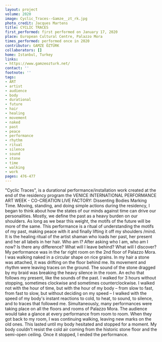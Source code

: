 ```yaml
---
layout: project
volume: 2020
image: Cyclic_Traces--Gamze__zt_rk.jpg
photo_credit: Jacques Martens
title: CYCLIC TRACES
first_performed: first performed on January 17, 2020
place: European Cultural Centre, Palazzo Mora
times_performed: performed once in 2020
contributor: GAMZE ÖZTÜRK
collaborators: []
home: Istanbul, Turkey
links:
- https://www.gamzeozturk.net/
contact: ''
footnote: ''
tags:
- ART
- artist
- audience
- body
- durational
- future
- hair
- healing
- movement
- naked
- past
- peace
- performance
- rhythm
- ritual
- silence
- sound
- stone
- time
- walking
- work
pages: 476-477
---
```



"Cyclic Traces", is a durational performance/installation work created at the end of the residency program the VENICE INTERNATIONAL PERFORMANCE ART WEEK - CO-CREATION LIVE FACTORY: Dissenting Bodies Marking Time. Moving, standing, and doing simple actions during the residency, I began to think about how the states of our minds against time can drive our personalities. Mostly, we define the past as a heavy burden on our shoulders. As long as we bear this weight, the motifs of the future will be more of the same. This performance is a ritual of understanding the motifs of my past, making peace with it and finally lifting it off my shoulders /mind. It is the healing ritual of the artist shaman who loads her past, her present and her all labels in her hair.
Who am I? 
After asking who I am, who am I now? 
Is there any difference?
What will I leave behind?
What will I discover?
My performance was in the far right room on the 2nd floor of Palazzo Mora. I was walking naked in a circular shape on rice grains. In my hair a stone was attached, it was drifting on the floor behind me. Its movement and rhythm were leaving traces on the ground. The sound of the stone dragged by my braid was breaking the heavy silence in the room. An echo that follows my present, like the sounds of the past. I walked for 3 hours without stopping, sometimes clockwise and sometimes counterclockwise. I walked not with the hour of time, but with the hour of my body – from slow to fast, from fast to slow, but without deciding on my speed –  I walked with the speed of my body's instant reactions to cold, to heat, to sound, to silence, and to traces that followed me. Simultaneously, many performances were taking place on all the floors and rooms of Palazzo Mora. The audience would take a glance at every performance from room to room.  When they got back to my room, I was continuing walking, leaving new marks on the old ones. This lasted until my body hesitated and stopped for a moment. My body couldn't resist the cold air coming from the historic stone floor and the semi-open ceiling. Once it stopped, I ended the performance.
